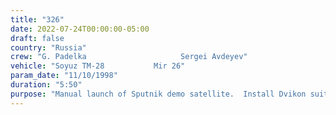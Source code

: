 ```yaml
---
title: "326"
date: 2022-07-24T00:00:00-05:00
draft: false
country: "Russia"
crew: "G. Padelka                     Sergei Avdeyev"
vehicle: "Soyuz TM-28           Mir 26"
param_date: "11/10/1998"
duration: "5:50"
purpose: "Manual launch of Sputnik demo satellite.  Install Dvikon suit material exposure experiment on base block Igla antenna.  Retrieve bagged sample after thruster exhaust exposure.  Attach and deploy experimental solar array on docking module trunnion.  Replace thermal blanket over pwr connectors.  Retrieve  Keramika, Danko, Solyaris and SMMK experiments.  Deploy Komet, Spika, Migmas and Sprut experiments on Kvant2."
---
```

